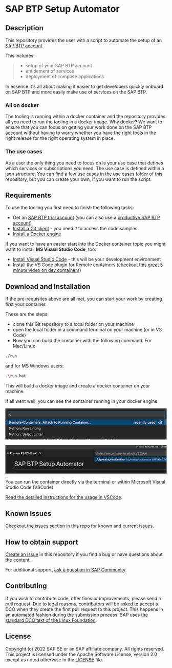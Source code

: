 # SAP BTP Setup Automator
<!--- Register repository https://api.reuse.software/register, then add REUSE badge:
[![REUSE status](https://api.reuse.software/badge/github.com/SAP-samples/REPO-NAME)](https://api.reuse.software/info/github.com/SAP-samples/REPO-NAME)
-->

## Description

This repository provides the user with a script to automate the setup of an [SAP BTP account](https://account.hana.ondemand.com/).

This includes:

> - setup of your SAP BTP account
> - entitlement of services
> - deployment of complete applications

In essence it's all about making it easier to get developers quickly onboard on SAP BTP and more easily make use of services on the SAP BTP.

### All on docker

The tooling is running within a docker container and the repository provides all you need to run the tooling in a docker image.
Why docker? We want to ensure that you can focus on getting your work done on the SAP BTP account without having to worry whether you have the right tools in the right release for the right operating system in place.

### The use cases

As a user the only thing you need to focus on is your use case that defines which services or subscriptions you need. The use case is defined within a json structure. You can find a few use cases in the use cases folder of this repository, but you can create your own, if you want to run the script.

## Requirements

To use the tooling you first need to finish the following tasks:

- Get an [SAP BTP trial account](https://cockpit.hanatrial.ondemand.com/trial/#/home/trial) (you can also use a [productive SAP BTP account](https://account.hana.ondemand.com/#/home/welcome))
- [Install a Git client](https://git-scm.com/downloads) - you need it to access the code samples
- [Install a Docker engine](https://docs.docker.com/desktop/)

If you want to have an easier start into the Docker container topic you might want to install **MS Visual Studio Code**, too:

- [Install Visual Studio Code](https://code.visualstudio.com/download) - this will be your development environment
- Install the VS Code plugin for Remote containers ([checkout this great 5 minute video on dev containers](https://www.youtube.com/watch?v=Uvf2FVS1F8k))

## Download and Installation

If the pre-requisites above are all met, you can start your work by creating first your container.

These are the steps:

- clone this Git repository to a local folder on your machine
- open the local folder in a command terminal on your machine (or in VS Code)
- Now you can build the container with the following command. For Mac/Linux

```bash
./run
```

and for MS Windows users:

```bash
.\run.bat
```

This will build a docker image and create a docker container on your machine.

If all went well, you can see the container running in your docker engine.

![command in VS Code to attach it to a running container](docs/pics/quick-guide-step00.png)

![select running container in VS Code](docs/pics/quick-guide-step01.png)

You can run the container directly via the terminal or within Microsoft Visual Studio Code (VSCode).

[Read the detailed instructions for the usage in VSCode](docs/vscode.md).

## Known Issues

Checkout [the issues section in this repo](https://github.com/SAP-samples/btp-setup-automator/issues) for known and current issues.

## How to obtain support

[Create an issue](https://github.com/SAP-samples/btp-setup-automator/issues) in this repository if you find a bug or have questions about the content.

For additional support, [ask a question in SAP Community](https://answers.sap.com/questions/ask.html).

## Contributing

If you wish to contribute code, offer fixes or improvements, please send a pull request. Due to legal reasons, contributors will be asked to accept a DCO when they create the first pull request to this project. This happens in an automated fashion during the submission process. SAP uses [the standard DCO text of the Linux Foundation](https://developercertificate.org/).

## License

Copyright (c) 2022 SAP SE or an SAP affiliate company. All rights reserved. This project is licensed under the Apache Software License, version 2.0 except as noted otherwise in the [LICENSE](LICENSES/Apache-2.0.txt) file.
